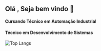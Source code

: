 ## Olá , Seja bem vindo 👋

#### Cursando Técnico em Automação Industrial
#### Técnico em Desenvolvimento de Sistemas 

![Top Langs](https://github-readme-stats.vercel.app/api/top-langs/?username=gladsonsimoes&layout=compact&theme=dark)
